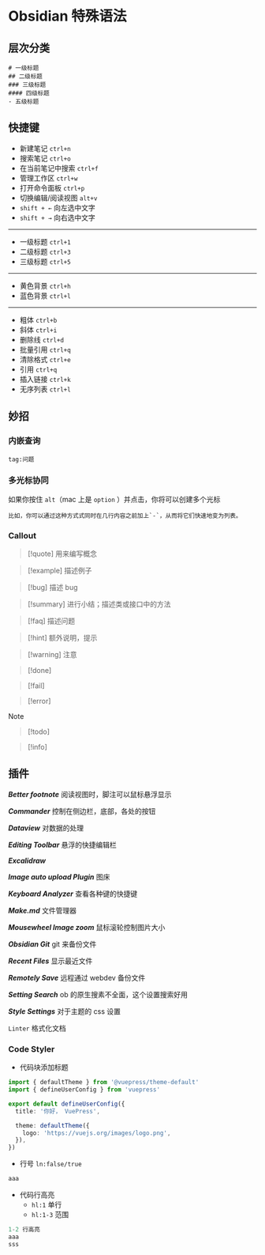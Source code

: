 # Obsidian 特殊语法
## 层次分类
```
# 一级标题
## 二级标题
### 三级标题
#### 四级标题
- 五级标题
```

## 快捷键
* 新建笔记 `ctrl+n`
* 搜索笔记 `ctrl+o`
* 在当前笔记中搜索 `ctrl+f`
* 管理工作区 `ctrl+w`
* 打开命令面板 `ctrl+p`
* 切换编辑/阅读视图 `alt+v`
* `shift + ←` 向左选中文字
* `shift + →` 向右选中文字

***

* 一级标题 `ctrl+1`
* 二级标题 `ctrl+3`
* 三级标题 `ctrl+5`

***

* 黄色背景 `ctrl+h`
* 蓝色背景 `ctrl+l`

***

* 粗体 `ctrl+b`
* 斜体 `ctrl+i`
* 删除线 `ctrl+d`
* 批量引用 `ctrl+q`
* 清除格式 `ctrl+e`
* 引用 `ctrl+q`
* 插入链接 `ctrl+k`
* 无序列表 `ctrl+l`

## 妙招
### 内嵌查询

```query
tag:问题
```

### 多光标协同
如果你按住 `alt`（mac 上是 `option` ）并点击，你将可以创建多个光标

```
比如，你可以通过这种方式式同时在几行内容之前加上`-`，从而将它们快速地变为列表。
```

### Callout
> [!quote] 用来编写概念

> [!example] 描述例子

> [!bug] 描述 bug

> [!summary] 进行小结；描述类或接口中的方法

> [!faq] 描述问题

> [!hint] 额外说明，提示

>[!warning] 注意

> [!done]

> [!fail]

> [!error]

> [!note]

> [!todo]

> [!info]

## 插件
_**Better footnote**_ 阅读视图时，脚注可以鼠标悬浮显示

_**Commander**_ 控制在侧边栏，底部，各处的按钮

_**Dataview**_ 对数据的处理

_**Editing Toolbar**_ 悬浮的快捷编辑栏

_**Excalidraw**_

_**Image auto upload Plugin**_ 图床

_**Keyboard Analyzer**_ 查看各种键的快捷键

_**Make.md**_ 文件管理器

_**Mousewheel Image zoom**_ 鼠标滚轮控制图片大小

_**Obsidian Git**_ git 来备份文件

_**Recent Files**_ 显示最近文件

_**Remotely Save**_ 远程通过 webdev 备份文件

_**Setting Search**_ ob 的原生搜素不全面，这个设置搜索好用

_**Style Settings**_ 对于主题的 css 设置

`Linter` 格式化文档

### Code Styler
* 代码块添加标题
```ts
import { defaultTheme } from '@vuepress/theme-default'
import { defineUserConfig } from 'vuepress'

export default defineUserConfig({
  title: '你好， VuePress',

  theme: defaultTheme({
    logo: 'https://vuejs.org/images/logo.png',
  }),
})
```

* 行号 `ln:false/true`

```java
aaa
```

* 代码行高亮
  * `hl:1` 单行
  * `hl:1-3` 范围

```java
1-2 行高亮
aaa
sss
```
